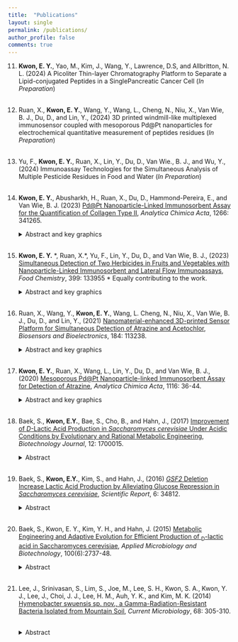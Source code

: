 ```yaml
---
title:  "Publications"
layout: single
permalink: /publications/
author_profile: false
comments: true
---
```


11. **Kwon, E. Y.**, Yao, M., Kim, J., Wang, Y., Lawrence, D.S, and Allbritton, N. L. (2024) A Picoliter Thin-layer Chromatography Platform to Separate a Lipid-conjugated Peptides in a SinglePancreatic Cancer Cell (*In Preparation*)
    <br>
    <br>

10. Ruan, X., **Kwon, E. Y.**, Wang, Y., Wang, L., Cheng, N., Niu, X., Van Wie, B. J., Du, D., and Lin, Y., (2024) 3D printed windmill-like multiplexed immunosensor coupled with mesoporous Pd@Pt nanoparticles for electrochemical quantitative measurement of peptides residues (*In Preparation*)
    <br>
    <br>

9. Yu, F., **Kwon, E. Y.**, Ruan, X., Lin, Y., Du, D., Van Wie., B. J., and Wu, Y., (2024) Immunoassay Technologies for the Simultaneous Analysis of Multiple Pesticide Residues in Food and Water (*In Preparation*)
    <br>
    <br>

8. **Kwon, E. Y.**, Abusharkh, H., Ruan, X., Du, D., Hammond-Pereira, E., and Van Wie, B. J. (2023) [Pd@Pt Nanoparticle-Linked Immunosorbent Assay for the Quantification of Collagen Type II](https://www.sciencedirect.com/science/article/abs/pii/S0003267023004865), *Analytica Chimica Acta*, 1266: 341265.
    &nbsp;&nbsp;&nbsp;&nbsp;&nbsp;&nbsp;
    <details>
        <summary>Abstract and key graphics</summary>
        <h3>Key graphics</h3>
        <img src="https://github.com/EK-2024/eunicekwon.github.io/blob/master/assets/images/publications/aca_2023.jpg" 
        alt="">
        <h3>Highlights</h3>
        <p>
            <ul>
            <li>Pd@Pt nanoparticle-linked immunosorbent assay for collagen type II quantification.</li>
            <li>A direct sandwich ELISA-like format with Pd@Pt nanoparticles.</li>
            <li>An LOD of 1 ng mL<sup>−1</sup> with a linear range of 1 ng mL<sup>−1</sup> to 50 μg mL<sup>−1</sup></li>
            </ul> 
        </p>
        <h3>Abstract</h3>
        <p style="text-align: justify">
        The evaluation of specific protein content in engineered tissues provides a gateway for developing regenerative medicine treatments. Since collagen type II, the major component of articular cartilage, is critical for the blossoming field of articular cartilage tissue engineering, the interest in this protein is growing rapidly. Accordingly, the need for quantification of collagen type II is increasing as well. In this study, we provide recent results for a new quantifying nanoparticle sandwich immunoassay technique for collagen type II. Since mesoporous palladium@platinum (Pd@Pt) nanoparticles have peroxidase-like catalytic activities, these nanoparticles were utilized in an enzyme-linked immunosorbent assay (ELISA)-like format to circumvent the need for traditional enzymes. These nanoparticles were easily conjugated with anti-collagen type II antibodies by the natural affinity interaction and used to develop a direct sandwich ELISA-like format for nanoparticle-linked immunosorbent assays. Using this method, we obtained a limit of detection of 1 ng mL<sup>−1</sup>, a limit of quantification of 9 ng mL-1. and a broad linear range between 1 ng mL<sup>−1</sup> and 50 μg mL<sup>−1</sup> for collagen type II with an average relative standard deviation of 5.5%, useable over a pH range of 7 – 9 at least. The assay was successfully applied to quantify collagen type II in cartilage tissues and compared with the results of commercial ELISAs and gene expression by reverse transcription-quantitative polymerase chain reaction. This method provides a thermally stable and cost-efficient alternative to traditional ELISAs. It also extends the application of nanoparticle-linked immunosorbent assays, thereby providing the potential to quantify other proteins and apply the technology in the medical, environmental, and biotechnology industry fields.
        </p>
    </details>
    <br>

7. **Kwon, E. Y.** \*, Ruan, X.\*, Yu, F., Lin, Y., Du, D., and Van Wie, B. J., (2023) [Simultaneous Detection of Two Herbicides in Fruits and Vegetables with Nanoparticle-Linked Immunosorbent and Lateral Flow Immunoassays](https://www.sciencedirect.com/science/article/abs/pii/S0308814622019173), *Food Chemistry*, 399: 133955 \* Equally contributing to the work.
    &nbsp;&nbsp;&nbsp;&nbsp;&nbsp;&nbsp;
    <details>
        <summary>Abstract and key graphics</summary>
        <h3>Key graphics</h3>
        <img src="/assets/images/publications/fc_2023.png" alt="">
        <h3>Highlights</h3>
        <p>
            <ul>
            <li>Peroxidase-like Pd@Pt nanoparticles are useful in two immunoassay formats.</li>
            <li>Atrazine and acetochlor are quantifiable in juices, fruits, and vegetable samples.</li>
            <li>Two nanoparticle-amplified immunoassays are validated using HPLC.</li>
            </ul> 
        </p>
        <h3>Abstract</h3>
        <p style="text-align: justify">
        Herbicides atrazine and acetochlor are used in crop production. Because of environmental and health hazards with respective maximum contamination levels of 3 and 20 ng/mL, quantifying these herbicides is important when considering presence in foods and vegetables. We utilized two Pd@Pt nanoparticle-amplified immunoassays, a colorimetric Pd@Pt nanoparticle-linked immunosorbent assay (NLISA) and differential pulse voltammetry (DPV) dependent on catalytic activity of Pd@Pt in a dua<sub>l</sub>-lateral flow immunoassay (dual-LFIA-DPV). We achieved overall recoveries of 88.5 – 114 % in juice, fruit, and vegetable samples for both immunoassays. The NLISA yielded limits of detection (LODs) of 0.59 and 0.31 µg/kg and the dual-LFIA-DPV 0.27 and 0.51 µg/kg for the two respective species. Results for both immunoassays were validated by high-performance liquid chromatography (HPLC), for all food and drink samples though LODs are compromised when configuring the HPLC for both species with the same chromatogram. We expect Pd@Pt-based immunoassays to prove useful in various fields.
        </p>
    </details>
    <br>


6. Ruan, X., Wang, Y., **Kwon, E. Y.**, Wang, L. Cheng, N., Niu, X., Van Wie, B. J., Du, D., and Lin, Y., (2021) [Nanomaterial-enhanced 3D-printed Sensor Platform for Simultaneous Detection of
Atrazine and Acetochlor](https://www.sciencedirect.com/science/article/abs/pii/S095656632100275X), *Biosensors and Bioelectronics*, 184: 113238.
    &nbsp;&nbsp;&nbsp;&nbsp;&nbsp;&nbsp;
    <details>
        <summary>Abstract and key graphics</summary>
        <h3>Key graphics</h3>
        <img src="/assets/images/publications/bb_2021.png" alt="">
        <h3>Highlights</h3>
        <p>
            <ul>
            <li>Simultaneous detection of herbicides was achieved based on lateral flow immunoassay(LFIA) and electrochemical detection.</li>
            <li>Mesoporous bimetal nanoparticle with superior peroxidase-like activity was synthesized and applied for quantitative analysis.</li>
            <li>3D-printing technique was employed to prototype and fabricate the bi-channel electrochemical LFIA system.</li>
            </ul> 
        </p>
        <h3>Abstract</h3>
        <p style="text-align: justify">
        The widespread use of herbicides in agriculture and gardening causes environmental and safety issues such as water pollution. Thus, efficient and convenient analysis of the levels of herbicide residues is of significant importance. Here, we employed 3D-printing to design a multiplex immunosensor for simultaneous detection of two widely used herbicides, atrazine and acetochlor. Multiplexing was achieved through customization of a lateral flow immunoassay, and then integrated with an electrochemical analyzer for ultrasensitive detection. Quantification of herbicide residues was realized through the detection of a novel nanomaterial label, the mesoporous core-shell palladium@platium nanoparticle (Pd@Pt NP), for its outstanding peroxidase-like property. During the electrochemical analysis, the catalytic activity of Pd@Pt NPs on the redox reaction between thionin acetate and hydrogen peroxide provided an electrochemically driven signal that accurately indicated the level of herbicide residues. Using this Nanomaterial-enhanced multiplex electrochemical immunosensing (NEMEIS) system, simultaneous detection of atrazine and acetochlor was realized with a limit of detection of 0.24 ppb and 3.2 ppb, respectively. To further evaluate the feasibility, the optimized NEMEIS was employed for detection in atrazine and acetochlor residue-containing spiked samples, and an overall recovery with 90.8% – 117% range was obtained. The NEMEIS constructed with the aid of 3D-printing provides a rapid, precise, economical, and portable detection device for herbicides, and its success suggests potential broad applications in chemical analysis, biosensors and point-of-care monitoring.
        </p>
    </details>
    <br>

5. **Kwon, E. Y.**, Ruan, X., Wang, L., Lin, Y., Du, D., and Van Wie, B. J., (2020) [Mesoporous Pd@Pt Nanoparticle-linked Immunosorbent Assay for Detection of Atrazine](https://www.sciencedirect.com/science/article/abs/pii/S0003267020303603?via%3Dihub), *Analytica Chimica Acta*, 1116: 36-44.
    &nbsp;&nbsp;&nbsp;&nbsp;&nbsp;&nbsp;
    <details>
        <summary>Abstract and key graphics</summary>
        <h3>Key graphics</h3>
        <img src="/assets/images/publications/aca_2020.jpg" alt="">
        <h3>Highlights</h3>
        <p>
            <ul>
            <li>A peroxidase-like Pd@Pt nanoparticle-linked immunosorbent assay (NLISA) for atrazine.</li>
            <li>NLISA has an LOD for atrazine of 0.5 ng mL<sup>−1</sup> and range of 0.1–500 ng mL<sup>−1</sup></li>
            <li>Atrazine NLISA has significant advantages over conventional and other novel methods.</li>
            </ul> 
        </p>
        <h3>Abstract</h3>
        <p style="text-align: justify">
        Atrazine is a widely used herbicide in the United States; however, the Environmental Protection Agency (EPA) has issued warnings about atrazine because of its reported potential harmful effects on animals and humans. Therefore, developing efficient ways to detect this herbicide’s residue are critically important. The competitive ELISA is a useful method for detecting chemicals for which antibodies exist due to its high sensitivity, specificity, and efficiency. However, the assay typically requires a separate application of a secondary antibody linked to an enzyme that catalyzes conversion of a non-colored organic to a detectable colored product.

        In this study, we used the recently developed peroxidase-like mesoporous core–shell palladium@platinum (Pd@Pt) nanoparticle which can easily be bound directly to primary antibody, thereby eliminating the need for a secondary antibody conjugate. We report a first instance in which this technique is applied for use in a competitive assay for small molecules, in this case the herbicide atrazine. Due to their high-surface area and mesoporous structure, Pd@Pt nanoparticles enable fast mass transfer for reaction with excellent catalytic activity. This leads to high sensitivity in our immunoassay with a limit of detection of 0.5 ng mL<sup>−1</sup> defined by selecting an IC10 concentration, i.e., the analyte concentration at which 10% of the available Pd@Pt nanoparticle-labeled antibody is inhibited from binding to a plate coated with a bovine serum albumin-atrazine conjugate. We applied our method to well-water and pond water samples spiked with atrazine. Our tests at 5, 10, and 20 ng mL<sup>−1</sup> yielded recoveries of 99 – 115%, offering strong supporting evidence that atrazine and other low molecular weight herbicides and pesticides can be detected using this immunoassay approach. Detection with this method is expected to lead to its use in a wide spectrum of applications in agriculture, medical, and biotechnology arenas.
        </p>
    </details>
    <br>

4. Baek, S., **Kwon, E.Y.**, Bae, S., Cho, B., and Hahn, J., (2017) [Improvement of *D*-Lactic Acid Production in *Saccharomyces cerevisiae* Under Acidic Conditions by Evolutionary and Rational Metabolic Engineering](https://analyticalsciencejournals.onlinelibrary.wiley.com/doi/abs/10.1002/biot.201700015), *Biotechnology Journal*, 12: 1700015.
    &nbsp;&nbsp;&nbsp;&nbsp;&nbsp;&nbsp;
    <details>
        <summary>Abstract</summary>
        <h3>Abstract</h3>
        <p style="text-align: justify">
        Microbial lactic acid (LA) production under acidic fermentation conditions is favorable to reduce the production cost, but circumventing LA toxicity is a major challenge. A <sub>d</sub>-LA-producing <i>Saccharomyces cerevisiae</i> strain JHY5610 is generated by expressing <sub>d</sub>-lactate dehydrogenase gene (Lm. <i>ldhA</i>) from <i>Leuconostoc mesenteroides</i>, while deleting genes involved in ethanol production (<i>ADH1, ADH2, ADH3, ADH4, and ADH5</i>), glycerol production (<i>GPD1</i> and <i>GPD2</i>), and degradation of <sub>d</sub>-LA (DLD1). Adaptive laboratory evolution of JHY5610 lead to a strain JHY5710 having higher LA tolerance and <sub>d</sub>-LA-production capability. Genome sequencing of JHY5710 reveal that SUR1<sup>I245S</sup> mutation increases LA tolerance and <sub>d</sub>-LA-production, whereas a loss-of-function mutation of ERF2 only contributes to increasing <sub>d</sub>-LA production. Introduction of both SUR1<sup>I245S</sup> and erf2Δ mutations into JHY5610 largely mimic the <sub>d</sub>-LA-production capability of JHY5710, suggesting that these two mutations, which could modulate sphingolipid production and protein palmitoylation, are mainly responsible for the improved <sub>d</sub>-LA production in JHY5710. JHY5710 is further improved by deleting <i>PDC1</i> encoding pyruvate decarboxylase and additional integration of Lm. <i>ldhA</i> gene. The resulting strain JHY5730 produce up to 82.6 g L<sup>−1</sup> of <sub>d</sub>-LA with a yield of 0.83 g g<sup>−1</sup> glucose and a productivity of 1.50 g/(L · h) in fed-batch fermentation at pH 3.5.        
        </p>
    </details>
    <br>


3. Baek, S., **Kwon, E.Y.**, Kim, S., and Hahn, J., (2016) [*GSF2* Deletion Increase Lactic Acid Production by Alleviating Glucose Repression in *Saccharomyces cerevisiae*](https://www.nature.com/articles/srep34812), *Scientific Report*, 6: 34812.
    &nbsp;&nbsp;&nbsp;&nbsp;&nbsp;&nbsp;
    <details>
        <summary>Abstract</summary>
        <h3>Abstract</h3>
        <p style="text-align: justify">
        Improving lactic acid (LA) tolerance is important for cost-effective microbial production of LA under acidic fermentation conditions. Previously, we generated LA-tolerant <sub>D</sub>-LA-producing <i>S. cerevisiae</i> strain JHY5310 by laboratory adaptive evolution of JHY5210. In this study, we performed whole genome sequencing of JHY5310, identifying four loss-of-function mutations in <i>GSF2, SYN8, STM1</i>, and <i>SIF2</i> genes, which are responsible for the LA tolerance of JHY5310. Among the mutations, a nonsense mutation in <i>GSF2</i> was identified as the major contributor to the improved LA tolerance and LA production in JHY5310. Deletion of <i>GSF2</i> in the parental strain JHY5210 significantly improved glucose uptake and <sub>D</sub>-LA production levels, while derepressing glucose-repressed genes including genes involved in the respiratory pathway. Therefore, more efficient generation of ATP and NAD<sup>+</sup> via respiration might rescue the growth defects of the LA-producing strain, where ATP depletion through extensive export of lactate and proton is one of major reasons for the impaired growth. Accordingly, alleviation of glucose repression by deleting MIG1 or <i>HXK2</i> in JHY5210 also improved <sub>D</sub>-LA production. <i>GSF2</i> deletion could be applied to various bioprocesses where increasing biomass yield or respiratory flux is desirable.
        </p>
    </details>
    <br>


2. Baek, S., Kwon, E. Y., Kim, Y. H., and Hahn, J. (2015) [Metabolic Engineering and Adaptive Evolution for Efficient Production of <sub>D</sub>-lactic acid in Saccharomyces cerevisiae](https://link.springer.com/article/10.1007/s00253-015-7174-0), *Applied Microbiology and Biotechnology*, 100(6):2737-48.
    &nbsp;&nbsp;&nbsp;&nbsp;&nbsp;&nbsp;
    <details>
        <summary>Abstract</summary>
        <h3>Abstract</h3>
        <p style="text-align: justify">
        There is an increasing demand for microbial production of lactic acid (LA) as a monomer of biodegradable poly lactic acid (PLA). Both optical isomers, <sub>D</sub>-LA and <sub>L</sub>-LA, are required to produce stereocomplex PLA with improved properties. In this study, we developed <i>Saccharomyces cerevisiae</i> strains for efficient production of <sub>D</sub>-LA. <sub>D</sub>-LA production was achieved by expressing highly stereospecific <sub>D</sub>-lactate dehydrogenase gene (<i>ldhA</i>, LEUM_1756) from <i>Leuconostoc mesenteroides</i> subsp. <i>mesenteroides</i> ATCC 8293 in <i>S. cerevisiae</i> lacking natural LA production activity. <sub>D</sub>-LA consumption after glucose depletion was inhibited by deleting DLD1 encoding <sub>D</sub>-lactate dehydrogenase and JEN1 encoding monocarboxylate transporter. In addition, ethanol production was reduced by deleting <i>PDC1</i> and <i>ADH1</i> genes encoding major pyruvate decarboxylase and alcohol dehydrogenase, respectively, and glycerol production was eliminated by deleting <i>GPD1</i> and <i>GPD2</i> genes encoding glycerol-3-phosphate dehydrogenase. LA tolerance of the engineered <sub>D</sub>-LA-producing strain was enhanced by adaptive evolution and overexpression of HAA1 encoding a transcriptional activator involved in weak acid stress response, resulting in effective <sub>D</sub>-LA production up to 48.9 g/L without neutralization. In a flask fed-batch fermentation under neutralizing condition, our evolved strain produced 112.0 g/L <sub>D</sub>-LA with a yield of 0.80 g/g glucose and a productivity of 2.2 g/(L · h).
        </p>
    </details>
    <br>



1. Lee, J., Srinivasan, S., Lim, S., Joe, M., Lee, S. H., Kwon, S. A., Kwon, Y. J., Lee, J., Choi, J. J., Lee, H. M., Auh, Y. K., and Kim, M. K. (2014) [Hymenobacter swuensis sp. nov., a Gamma-Radiation-Resistant Bacteria Isolated from Mountain Soil](https://link.springer.com/article/10.1007/s00284-013-0478-3), *Current Microbiology*, 68: 305-310.
    &nbsp;&nbsp;&nbsp;&nbsp;&nbsp;&nbsp;
    <details>
        <summary>Abstract</summary>
        <h3>Abstract</h3>
        <p style="text-align: justify">
        Gram stain-negative and non-motile bacteria, designated as DY53<sup>T</sup> and DY43, were isolated from mountain soil in South Korea prior exposure with 5 kGy gamma radiation. Phylogenetic analysis based on 16S rRNA gene sequence revealed that the strains belonged to the family Cytophagaceae in the class <i>Cytophagia</i>. 16S rRNA gene sequence similarity of strains DY53<sup>T</sup> and DY43 was 100 %. The highest degrees of sequence similarities of strains DY53<sup>T</sup> and DY43 were found with <i>Hymenobacter perfusus</i> A1-12<sup>T</sup> (98.8 %), <i>Hymenobacter rigui</i> WPCB131<sup>T</sup> (98.5 %), <i>H. yonginensis</i> HMD1010<sup>T</sup> (97.9 %), <i>H. xinjiangensis</i> X2-1g<sup>T</sup> (96.6 %), and <i>H. gelipurpurascens</i> Txg1T (96.5 %). The DNA G+C content of the novel strains DY53<sup>T</sup> and DY43 were 59.5 mol%. Chemotaxonomic data revealed that strains possessed major fatty acids such as C<sub>15:0</sub> iso, C<sub>15:0</sub> anteiso, C<sub>16:1</sub> ω5c, summed feature 3 (16:1 ω7c/ω6c), summed feature 4 (17:1 anteiso B/iso I) and C17:0 iso, and major polar lipid was phosphatidylethanolamine. The novel strains showed resistance to gamma radiation, with a D10 value (i.e., the dose required to reduce the bacterial population by tenfold) in excess of 5 kGy. Based on these data, strains DY53<sup>T</sup> and DY43 should be classified as representing a novel species, for which the name Hymenobacter swuensis sp. nov. is proposed, with the type strain DY53<sup>T</sup> (=KCTC 32018<sup>T</sup> = JCM 18582<sup>T</sup>) and DY43 (=KCTC 32010).
        </p>
    </details>
    <br>
